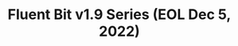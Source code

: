 ---
title: 'Fluent Bit v1.9 Series (EOL Dec 5, 2022)'
description: "[Fluent Bit v1.9](https://github.com/fluent/fluent-bit/tree/1.9) is the new **stable branch** for production usage. Based on bug reports or specific minor feature requests, we do quick releases upon demand. Below is a list of the notes for each version."
url: "/announcements/v1.9/"
herobg: "/images/hero@2x.jpg"
latestVer: true
releaseNotes:
  heading: "Release Notes v1.9.9"
  version: "v1.9.9"
  text: "Fluent Bit is a Fast and Lightweight Data Processor and Forwarder for Linux, BSD and OSX. We are proud to announce the availability of Fluent Bit v1.9.9. <br>
  For people upgrading from previous versions you must read the Upgrading Notes section of our documentation:
  https://docs.fluentbit.io/manual/installation/upgrade_notes"
---
